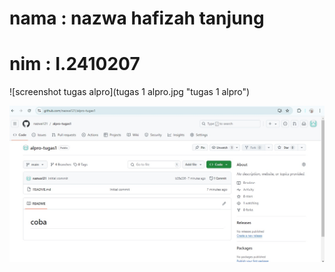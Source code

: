 # nama : nazwa hafizah tanjung 
# nim : I.2410207
![screenshot tugas alpro](tugas 1 alpro.jpg "tugas 1 alpro")

<img title="a title" alt="Alt text" src="tugas 1 alpro.jpg">